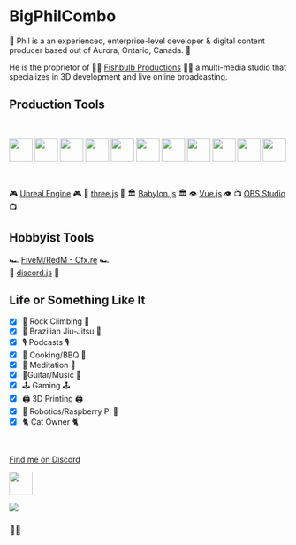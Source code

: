# BigPhilCombo

 🍁 Phil is a an experienced, enterprise-level developer & digital content producer based out of Aurora, Ontario, Canada. 🍁


He is the proprietor of 🐠💡 [Fishbulb Productions](https://www.youtube.com/watch?v=gj3ps6LPtBw) 🐠💡 a multi-media studio that specializes in 3D development and live online broadcasting. 

## Production Tools
 <br/>
<p float="left">
<img src="https://raw.githubusercontent.com/rdimascio/icons/master/icons/digitalocean.svg" width="42px" height="42px"/>
<img src="https://raw.githubusercontent.com/rdimascio/icons/master/icons/vue.svg" width="42px" height="42px"/>
<img src="https://raw.githubusercontent.com/rdimascio/icons/master/icons/html5.svg" width="42px" height="42px"/>
<img src="https://raw.githubusercontent.com/rdimascio/icons/master/icons/css3.svg" width="42px" height="42px"/>
<img src="https://raw.githubusercontent.com/rdimascio/icons/master/icons/github.svg" width="42px" height="42px"/>
<img src="https://raw.githubusercontent.com/rdimascio/icons/master/icons/gitlab.svg" width="42px" height="42px"/>
<img src="https://raw.githubusercontent.com/rdimascio/icons/master/icons/amazon.svg" width="42px" height="42px"/>
<img src="https://raw.githubusercontent.com/rdimascio/icons/master/icons/aws.svg" width="42px" height="42px"/>
<img src="https://raw.githubusercontent.com/rdimascio/icons/master/icons/linux.svg" width="42px" height="42px"/>
<img src="https://raw.githubusercontent.com/rdimascio/icons/master/icons/ubuntu.svg" width="42px" height="42px"/>
<img src="https://raw.githubusercontent.com/rdimascio/icons/master/icons/nginx.svg" width="42px" height="42px"/>
</p>
<br/>

🎮 [Unreal Engine](https://github.com/EpicGames) 🎮
🧊 [three.js](https://github.com/mrdoob/three.js) 🧊
🏛️ [Babylon.js](https://github.com/BabylonJS/Babylon.js) 🏛️
👁️ [Vue.js](https://github.com/vuejs) 👁️
📺 [OBS Studio](https://github.com/obsproject/obs-studio) 📺


## Hobbyist Tools


🏎️ [FiveM/RedM - Cfx.re](https://github.com/citizenfx/fivem) 🏎️<br/>
💬 [discord.js](https://github.com/discordjs/discord.js) 💬


## Life or Something Like It

- [x] 🧗 Rock Climbing 🧗
- [x] 🥋 Brazilian Jiu-Jitsu 🥋
- [x] 🎙️ Podcasts 🎙️
- [x] 🍖 Cooking/BBQ 🍖
- [x] 🧘 Meditation 🧘
- [x] 🎸Guitar/Music 🎸
- [x] 🕹️ Gaming 🕹️
- [x] 🖨️ 3D Printing 🖨️ 
- [x] 🤖 Robotics/Raspberry Pi 🤖 
- [x] 🐈 Cat Owner 🐈 

<br/>

[Find me on Discord](https://discordapp.com/users/128354721969733632)

<a href="https://discordapp.com/users/128354721969733632"><img src="https://raw.githubusercontent.com/rdimascio/icons/master/icons/discord.svg" width="42px" height="42px"/></a>

[![](http://fishbulb.ca/img/logo.png)](http://www.youtube.com/watch?v=gj3ps6LPtBw "Fishbulb Productions Demo Reel")

### 🐠💡




